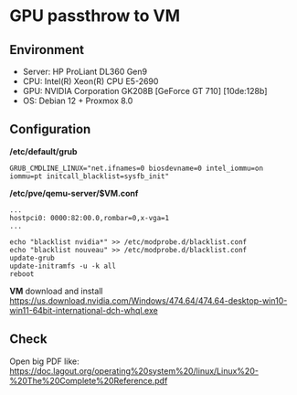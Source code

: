 # GPU passthrow to VM

## Environment
  * Server: HP ProLiant DL360 Gen9
  * CPU: Intel(R) Xeon(R) CPU E5-2690
  * GPU: NVIDIA Corporation GK208B [GeForce GT 710] [10de:128b]
  * OS: Debian 12 + Proxmox 8.0

## Configuration

**/etc/default/grub**
```
GRUB_CMDLINE_LINUX="net.ifnames=0 biosdevname=0 intel_iommu=on iommu=pt initcall_blacklist=sysfb_init"
```

**/etc/pve/qemu-server/$VM.conf**
```
...
hostpci0: 0000:82:00.0,rombar=0,x-vga=1
...
```

```shell
echo "blacklist nvidia*" >> /etc/modprobe.d/blacklist.conf 
echo "blacklist nouveau" >> /etc/modprobe.d/blacklist.conf 
update-grub
update-initramfs -u -k all
reboot
```

**VM**
download and install <https://us.download.nvidia.com/Windows/474.64/474.64-desktop-win10-win11-64bit-international-dch-whql.exe>

## Check

Open big PDF like: <https://doc.lagout.org/operating%20system%20/linux/Linux%20-%20The%20Complete%20Reference.pdf>
